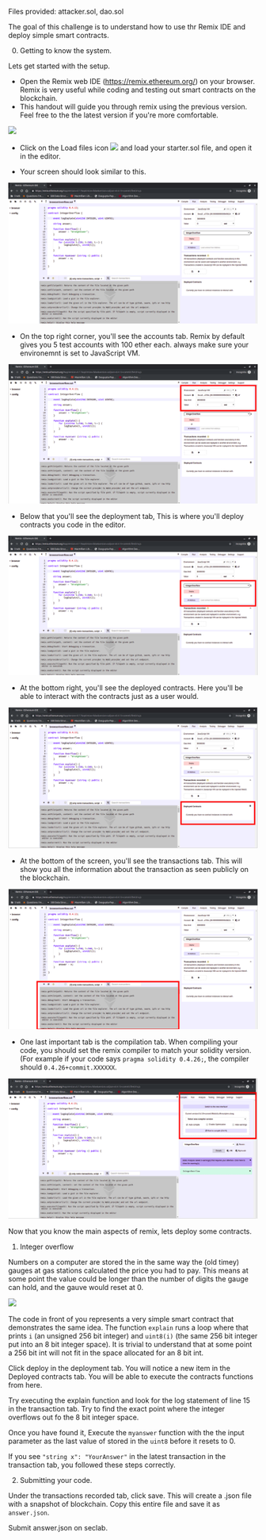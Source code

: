 Files provided: attacker.sol, dao.sol

The goal of this challenge is to understand how to use thr Remix IDE and deploy simple smart contracts.


0. Getting to know the system.

Lets get started with the setup.
- Open the Remix web IDE (https://remix.ethereum.org/) on your browser. Remix is very useful while coding and testing out smart contracts on the blockchain.
- This handout will guide you through remix using the previous version. Feel free to the the latest version if you're more comfortable. 

![](img/prev_version_button.png)

- Click on the Load files icon ![](img/openfiles.png) and load your starter.sol file, and open it in the editor.

- Your screen should look similar to this.

![](img/screen.png)

- On the top right corner, you'll see the accounts tab. Remix by default gives you 5 test accounts with 100 ether each. always make sure your environemnt is set to JavaScript VM.

![](img/screen-accounts.PNG)

- Below that you'll see the deployment tab, This is where you'll deploy contracts you code in the editor.

![](img/screen-deployment.PNG)

- At the bottom right, you'll see the deployed contracts. Here you'll be able to interact with the contracts just as a user would. 

![](img/screen-deployed.PNG)

- At the bottom of the screen, you'll see the transactions tab. This will show you all the information about the transaction as seen publicly on the blockchain. 

![](img/screen-tx.PNG)

- One last important tab is the compilation tab. When compiling your code, you should set the remix compiler to match your solidity version. (For example if your code says `pragma solidity 0.4.26;`, the compiler should `0.4.26+commit.XXXXXX`. 

![](img/compile.PNG)

Now that you know the main aspects of remix, lets deploy some contracts.

1. Integer overflow 

Numbers on a computer are stored the in the same way the (old timey) gauges at gas stations calculated the price you had to pay. This means at some point the value could be longer than the number of digits the gauge can hold, and the gauve would reset at 0.

![](https://i.pinimg.com/474x/b0/2f/f5/b02ff50cf2613f22a56e065c37164d15--simpsons-meme-the-simpsons.jpg) 

The code in front of you represents a very simple smart contract that demonstrates the same idea. 
The function `explain` runs a loop where that prints `i` (an unsigned 256 bit integer) and `uint8(i)` (the same 256 bit integer put into an 8 bit integer space).
It is trivial to understand that at some point a 256 bit int will not fit in the space allocated for an 8 bit int.

Click deploy in the deployment tab. You will notice a new item in the Deployed contracts tab. You will be able to execute the contracts functions from here.

Try executing the explain function and look for the log statement of line 15 in the transaction tab.
Try to find the exact point where the integer overflows out fo the 8 bit integer space.

Once you have found it, Execute the `myanswer` function with the the input parameter as the last value of stored in the `uint8` before it resets to 0.

If you see `"string x": "YourAnswer"` in the latest transaction in the transaction tab, you followed these steps correctly.


2. Submitting your code. 

Under the transactions recorded tab, click save. This will create a .json file with a snapshot of blockchain. Copy this entire file and save it as `answer.json`.

Submit answer.json on seclab. 

